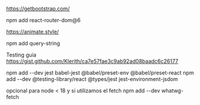 https://getbootstrap.com/

npm add react-router-dom@6

https://animate.style/

npm add query-string

Testing
guia https://gist.github.com/Klerith/ca7e57fae3c9ab92ad08baadc6c26177

npm add --dev jest babel-jest @babel/preset-env @babel/preset-react
npm add --dev @testing-library/react @types/jest jest-environment-jsdom

opcional para node < 18 y si utilizamos el fetch
npm add --dev whatwg-fetch
